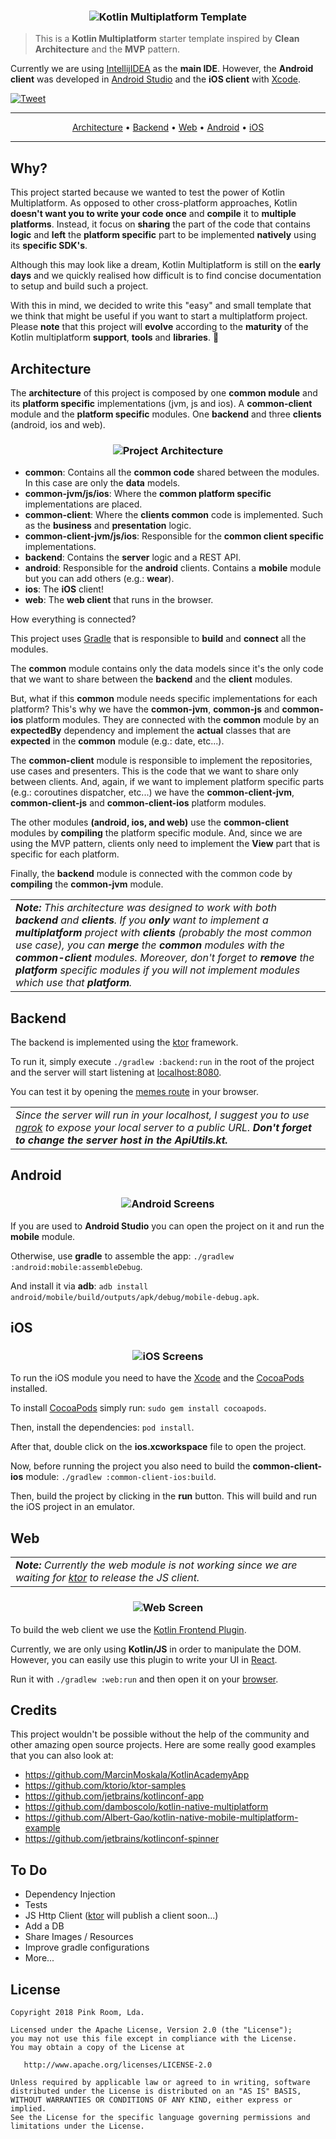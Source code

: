 <h3 align="center">
  <img src="multiplatform_template.png" alt="Kotlin Multiplatform Template" />
</h3>

> This is a **Kotlin Multiplatform** starter template inspired by **Clean Architecture** and the
**MVP** pattern.

Currently we are using [IntellijIDEA](https://www.jetbrains.com/idea/) as the **main IDE**. However,
the **Android client** was developed in [Android Studio](https://developer.android.com/studio/)
and the **iOS client** with [Xcode](https://developer.apple.com/xcode/).

[![Tweet](https://img.shields.io/twitter/url/http/shields.io.svg?style=social)](https://twitter.com/intent/tweet?text=Check%20this%20Kotlin%20Multiplatform%20starter%20template!&url=https%3A%2F%2Fgithub.com%2Fpink-room%2Fkotlin-multiplatform-template&via=apinkroom&hashtags=kotlin,multiplatform,android,ios,web,developers)

-------
<p align="center">
    <a href="#architecture">Architecture</a> &bull;
    <a href="#backend">Backend</a> &bull;
    <a href="#web">Web</a> &bull;
    <a href="#android">Android</a> &bull;
    <a href="#ios">iOS</a>
</p>

-------

## Why?

This project started because we wanted to test the power of Kotlin Multiplatform. As opposed to
other cross-platform approaches, Kotlin **doesn't want you to write your code once** and **compile**
it to **multiple platforms**. Instead, it focus on **sharing** the part of the code that
contains **logic** and **left** the **platform specific** part to be implemented **natively**
using its **specific SDK's**.

Although this may look like a dream, Kotlin Multiplatform is still on the **early days** and we
quickly realised how difficult is to find concise documentation to setup and build such a project.

With this in mind, we decided to write this "easy" and small template that we think that might be
useful if you want to start a multiplatform project. Please **note** that this project will
**evolve** according to the **maturity** of the Kotlin multiplatform **support**, **tools** and
**libraries**. 🙂

## Architecture

The **architecture** of this project is composed by one **common module** and its **platform specific** implementations
(jvm, js and ios). A **common-client** module and the **platform specific** modules. One **backend** and three
**clients** (android, ios and web).

<h3 align="center">
  <img src="architecture.png" alt="Project Architecture" />
</h3>

- **common**: Contains all the **common code** shared between the modules. In this case are only the **data** models.
- **common-jvm/js/ios**: Where the **common platform specific** implementations are placed.
- **common-client**: Where the **clients common** code is implemented. Such as the **business** and **presentation**
logic.
- **common-client-jvm/js/ios**: Responsible for the **common client specific** implementations.
- **backend**: Contains the **server** logic and a REST API.
- **android**: Responsible for the **android** clients. Contains a **mobile** module but you can add
others (e.g.: **wear**).
- **ios**: The **iOS** client!
- **web**: The **web client** that runs in the browser.

How everything is connected?

This project uses [Gradle](https://gradle.org/) that is responsible to **build** and **connect** all the modules.

The **common** module contains only the data models since it's the only code that we want to share between the
**backend** and the **client** modules.

But, what if this **common** module needs specific implementations for each platform? This's why we have the
**common-jvm**, **common-js** and **common-ios** platform modules. They are connected with the **common** module by an
**expectedBy** dependency and implement the **actual** classes that are **expected** in the **common** module
(e.g.: date, etc...).

The **common-client** module is responsible to implement the repositories, use cases and presenters. This is the code
that we want to share only between clients. And, again, if we want to implement platform specific parts
(e.g.: coroutines dispatcher, etc...) we have the **common-client-jvm**, **common-client-js** and **common-client-ios**
platform modules.

The other modules **(android, ios, and web)** use the **common-client** modules by **compiling** the platform specific
module. And, since we are using the MVP pattern, clients only need to implement the **View** part that is specific for
each platform.

Finally, the **backend** module is connected with the common code by **compiling** the **common-jvm** module.

<table>
<tr>
<td>
<i><b>Note:</b> This architecture was designed to work with both <b>backend</b> and <b>clients</b>. If you <b>only</b>
want to implement a <b>multiplatform</b> project with <b>clients</b> (probably the most common use case), you can
<b>merge</b> the <b>common</b> modules with the <b>common-client</b> modules. Moreover, don't forget to <b>remove</b>
the <b>platform</b> specific modules if you will not implement modules which use that <b>platform</b>.</i>
</td>
</tr>
</table>

## Backend

The backend is implemented using the [ktor](http://ktor.io/) framework.

To run it, simply execute `./gradlew :backend:run` in the root of the project and the server will 
start listening at [localhost:8080](http://localhost:8080).

You can test it by opening the [memes route](http://localhost:8080/memes) in your browser.

<table>
<tr>
<td>
<i>Since the server will run in your localhost, I suggest you to use <a href="https://ngrok.com/">ngrok</a> to
expose your local server to a public URL. <b>Don't forget to change the server host in the ApiUtils.kt.</b></i>
</td>
</tr>
</table>

## Android

<h3 align="center">
  <img src="android.png" alt="Android Screens" />
</h3>

If you are used to **Android Studio** you can open the project on it and run the **mobile** module.

Otherwise, use **gradle** to assemble the app: `./gradlew :android:mobile:assembleDebug`.

And install it via **adb**: `adb install android/mobile/build/outputs/apk/debug/mobile-debug.apk`.

## iOS

<h3 align="center">
  <img src="ios.png" alt="iOS Screens" />
</h3>

To run the iOS module you need to have the [Xcode](https://developer.apple.com/xcode/) and the
[CocoaPods](https://guides.cocoapods.org/) installed.

To install [CocoaPods](https://guides.cocoapods.org/) simply run: `sudo gem install cocoapods`.

Then, install the dependencies: `pod install`.

After that, double click on the **ios.xcworkspace** file to open the project.

Now, before running the project you also need to build the **common-client-ios** module:
`./gradlew :common-client-ios:build`.

Then, build the project by clicking in the **run** button. This will build and run the iOS project in an emulator.

## Web

<table>
<tr>
<td>
<i><b>Note:</b> Currently the web module is not working since we are waiting for <a href="http://ktor.io/">ktor</a> to
release the JS client.</i>
</td>
</tr>
</table>

<h3 align="center">
  <img src="web.png" alt="Web Screen" />
</h3>

To build the web client we use the [Kotlin Frontend Plugin](https://github.com/Kotlin/kotlin-frontend-plugin).

Currently, we are only using **Kotlin/JS** in order to manipulate the DOM. However, you can easily
use this plugin to write your UI in [React](https://reactjs.org/).

Run it with `./gradlew :web:run` and then open it on your [browser](http://localhost:8088).

## Credits

This project wouldn't be possible without the help of the community and other amazing open source
projects. Here are some really good examples that you can also look at:

- https://github.com/MarcinMoskala/KotlinAcademyApp
- https://github.com/ktorio/ktor-samples
- https://github.com/jetbrains/kotlinconf-app
- https://github.com/damboscolo/kotlin-native-multiplatform
- https://github.com/Albert-Gao/kotlin-native-mobile-multiplatform-example
- https://github.com/jetbrains/kotlinconf-spinner

## To Do

- Dependency Injection
- Tests
- JS Http Client ([ktor](http://ktor.io/) will publish a client soon...)
- Add a DB
- Share Images / Resources
- Improve gradle configurations
- More...

## License

    Copyright 2018 Pink Room, Lda.

    Licensed under the Apache License, Version 2.0 (the "License");
    you may not use this file except in compliance with the License.
    You may obtain a copy of the License at

       http://www.apache.org/licenses/LICENSE-2.0

    Unless required by applicable law or agreed to in writing, software
    distributed under the License is distributed on an "AS IS" BASIS,
    WITHOUT WARRANTIES OR CONDITIONS OF ANY KIND, either express or implied.
    See the License for the specific language governing permissions and
    limitations under the License.
